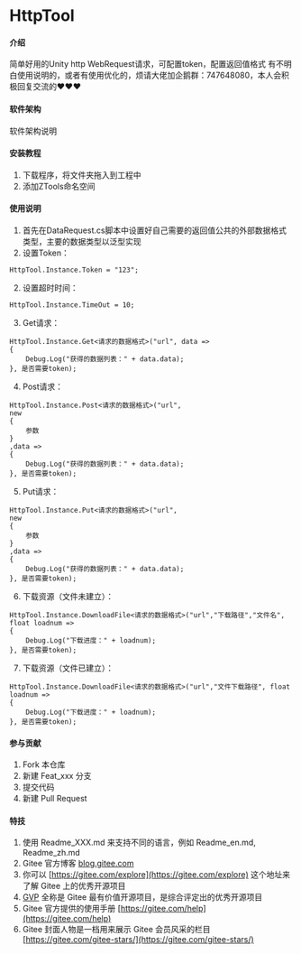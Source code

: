 # HttpTool

#### 介绍
简单好用的Unity http WebRequest请求，可配置token，配置返回值格式
有不明白使用说明的，或者有使用优化的，烦请大佬加企鹅群：747648080，本人会积极回复交流的♥♥♥

#### 软件架构
软件架构说明


#### 安装教程

1.  下载程序，将文件夹拖入到工程中
2.  添加ZTools命名空间

#### 使用说明

1.  首先在DataRequest.cs脚本中设置好自己需要的返回值公共的外部数据格式类型，主要的数据类型以泛型实现
2.  设置Token：

```
HttpTool.Instance.Token = "123";
```

2.  设置超时时间：

```
HttpTool.Instance.TimeOut = 10;
```

3.  Get请求：

```
HttpTool.Instance.Get<请求的数据格式>("url", data =>
{
    Debug.Log("获得的数据列表：" + data.data);
}, 是否需要token);
```


4.  Post请求：

```
HttpTool.Instance.Post<请求的数据格式>("url",
new 
{ 
    参数
}    
,data =>
{
    Debug.Log("获得的数据列表：" + data.data);
}, 是否需要token);
```


5.  Put请求：

```
HttpTool.Instance.Put<请求的数据格式>("url",
new 
{ 
    参数
}    
,data =>
{
    Debug.Log("获得的数据列表：" + data.data);
}, 是否需要token);
```


6.  下载资源（文件未建立）：

```
HttpTool.Instance.DownloadFile<请求的数据格式>("url","下载路径","文件名", float loadnum =>
{
    Debug.Log("下载进度：" + loadnum);
}, 是否需要token);
```


7.  下载资源（文件已建立）：

```
HttpTool.Instance.DownloadFile<请求的数据格式>("url","文件下载路径", float loadnum =>
{
    Debug.Log("下载进度：" + loadnum);
}, 是否需要token);
```



#### 参与贡献

1.  Fork 本仓库
2.  新建 Feat_xxx 分支
3.  提交代码
4.  新建 Pull Request


#### 特技

1.  使用 Readme\_XXX.md 来支持不同的语言，例如 Readme\_en.md, Readme\_zh.md
2.  Gitee 官方博客 [blog.gitee.com](https://blog.gitee.com)
3.  你可以 [https://gitee.com/explore](https://gitee.com/explore) 这个地址来了解 Gitee 上的优秀开源项目
4.  [GVP](https://gitee.com/gvp) 全称是 Gitee 最有价值开源项目，是综合评定出的优秀开源项目
5.  Gitee 官方提供的使用手册 [https://gitee.com/help](https://gitee.com/help)
6.  Gitee 封面人物是一档用来展示 Gitee 会员风采的栏目 [https://gitee.com/gitee-stars/](https://gitee.com/gitee-stars/)
